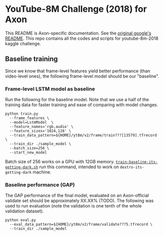 # YouTube-8M Challenge (2018) for Axon
This README is Axon-specific documentation. See the [original google's README](README-google.md).
This repo contains all the codes and scripts for youtube-8m-2018 kaggle challenge.

## Baseline training
Since we know that frame-level features yield better performance (than video-level ones), the following frame-level model should be our "baseline".

### Frame-level LSTM model as baseline
Run the following for the baseline model. Note that we use a half of the training data for faster training and ease of comparing with model changes.
```
python train.py
  --frame_features \
  --model=LstmModel  \
  --feature_names='rgb,audio' \
  --feature_sizes='1024,128' \
  --train_data_pattern=${HOME}/yt8m/v2/frame/train???[13579].tfrecord \
  --train_dir ./sample_model \
  --batch_size=256 \
  --start_new_model
```
Batch size of 256 works on a GPU with 12GB memory. [`train-baseline-its-getting-dark.sh`](train-baseline-its-getting-dark.sh) run this command, intended to work on `dextro-its-getting-dark` machine.

### Baseline performance (GAP)
The GAP performance of the final model, evaluated on an Axon-official validate set should be approximately XX.XX% (TODO). The following was used to run evaluation (note the validation is one tenth of the whole validation dataset).
```
python eval.py
  --eval_data_pattern=${HOME}/yt8m/v2/frame/validate???5.tfrecord \
  --train_dir ./sample_model
```
